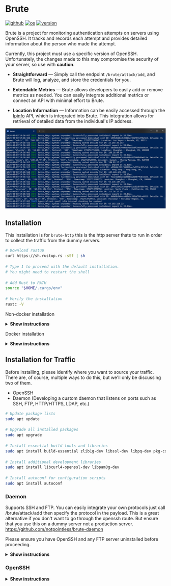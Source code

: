 # Brute
[<img alt="github" src="https://img.shields.io/badge/%20GitHub-notpointless%2Fbrute-orange" height="20">](https://github.com/notpointless/brute)
[<img alt="os" src="https://img.shields.io/badge/%20OS-Linux,%20Windows,%20MacOS-blue" height="20">](/)
[<img alt="version" src="https://img.shields.io/badge/%20Release-v1.0.0-green" height="20">](https://github.com/notpointless/brute/releases/tag/v1.0.0)

Brute is a project for monitoring authentication attempts on servers using OpenSSH. It tracks and records each attempt
and provides detailed information about the person who made the attempt.

Currently, this project must use a specific version of OpenSSH. Unfortunately, the changes made to 
this may compromise the security of your server, so use with **caution**.

- **Straightforward** — Simply call the endpoint ```/brute/attack/add```, and Brute will log, analyze, and store the credentials for you.

- **Extendable Metrics** — Brute allows developers to easily add or remove metrics as needed. You can easily integrate additional metrics or connect an API with minimal effort to Brute.

- **Location Information** — Information can be easily accessed through the [Ipinfo](https://ipinfo.io//) API, which is integrated into Brute. This integration allows for retrieval of detailed data from the individual's IP address.

<div align="center"> <img src="./docs/img/in_action.png"> </div>

## Installation
This installation is for <code>brute-http</code> this is the http server thats to run in order
to collect the traffic from the dummy servers.
```sh
# Download rustup
curl https://sh.rustup.rs -sSf | sh

# Type 1 to proceed with the default installation.
# You might need to restart the shell

# Add Rust to PATH
source "$HOME/.cargo/env"

# Verify the installation
rustc -V
```

Non-docker installation
<details><summary><b>Show instructions</b></summary>

1. Clone the repository:

    ```sh
    git clone https://github.com/notpointless/brute
    ```
2. Go into the repository:
    ```sh
    cd brute-http
    ```
3. Set the following environment variables:
    ```env
    ##############
    # brute_http #
    ##############
    DATABASE_URL=postgresql://postgres:{password}@{host}/{database}
    BEARER_TOKEN=xxxxxxxxxxxxxxxxxxxxxxxxxxxxxxxxxxxx
    IPINFO_TOKEN=xxxxxxxxxxxxxx
    RUST_LOG=trace
    RUST_LOG_STYLE=always
    LISTEN_ADDRESS=0.0.0.0:7000
    LISTEN_ADDRESS_TLS=0.0.0.0:7443
    RUNNING_IN_DOCKER=false

    ################
    # brute_daemon #
    ################
    ADD_ATTACK_ENDPOINT=http://localhost:7000/brute/stats/attack
    ```
4. Add your cert.pem and key.pem to /certs folders:
    ```
    Generate one from cloudflare, letsencrypt or just use the openssl command.
    If you don't want to run with ssl then going into main.rs and remove serve_tls() function and
    make sure you remove everything that is under this header in main.rs
    //////////
    // TLS //
    ////////
    ```
5. Build and run the program
    ```sh
    cargo build --release # then run executable or
    cargo run # run the program
    ```
</details>

Docker installation
<details><summary><b>Show instructions</b></summary>

1. Clone the repository:

    ```sh
    git clone https://github.com/notpointless/brute
    ```
2. Go into your DockerFile
    ```
    Open it with nano or your favorite text editor on windows or macos doesn't matter.
    ```
3. Change the environment variables
    ```
    ENV DATABASE_URL=postgresql://chomnr:{password}@{host}:{port}/brute
    ENV BEARER_TOKEN=xxxxxxxxxxxxxxxxxxxxxxxxxxxxxxxxxxxx
    ENV IPINFO_TOKEN=xxxxxxxxxxxxxx
    ENV RUST_LOG=trace
    ENV RUST_LOG_STYLE=alwayss
    ENV LISTEN_ADDRESS=0.0.0.0:7000
    ENV LISTEN_ADDRESS_TLS=0.0.0.0:7443
    ENV RUNNING_IN_DOCKER=true
    ```
4. (Maybe) Go into brute-http and make a .env and paste the following:
    ```
    DATABASE_URL=postgresql://postgres:{password}@{host}/{database}
    BEARER_TOKEN=xxxxxxxxxxxxxxxxxxxxxxxxxxxxxxxxxxxx
    IPINFO_TOKEN=xxxxxxxxxxxxxx
    RUST_LOG=trace
    RUST_LOG_STYLE=always
    LISTEN_ADDRESS=0.0.0.0:7000
    LISTEN_ADDRESS_TLS=0.0.0.0:7443
    RUNNING_IN_DOCKER=false
    ```
5. (Maybe) Copy your cert.pem and key.pem into /brute/brute-http: 
    ```
    If you plan on serving with TLS then you must do this if not
    you can ignore the certs folder. If you would like to remove
    TLS then just click "show instructions" for non-docker.
    ```
5. Go back into /brute folder and build the image.
    ```
    docker build --pull --rm -f "DockerFile" -t brute:latest "."
    ```
6. After the installation finishes run.
    ```sh
    docker run --name brute -p 7000:7000 -p 7443:7443 --restart unless-stopped -d brute  # sqlx will do the migrations for you automatically.
    ```
</details>

## Installation for Traffic
Before installing, please identify where you want to source your traffic. 
There are, of course, multiple ways to do this, but we'll only be discussing two of them.
- OpenSSH
- Daemon (Developing a custom daemon that listens on ports such as SSH, FTP, HTTP/HTTPS, LDAP, etc.)
```sh
# Update package lists
sudo apt update

# Upgrade all installed packages
sudo apt upgrade

# Install essential build tools and libraries
sudo apt install build-essential zlib1g-dev libssl-dev libpq-dev pkg-config

# Install additional development libraries
sudo apt install libcurl4-openssl-dev libpam0g-dev

# Install autoconf for configuration scripts
sudo apt install autoconf
```
### Daemon
Supports SSH and FTP. You can easily integrate your own protocols just call /brute/attack/add then specify the protocol in the payload. This is a great alternative if you don't want to go through the openssh route. But ensure that you use this on a dummy server not a production server. 
https://github.com/notpointless/brute-daemon

Please ensure you have OpenSSH and any FTP server uninstalled before proceeding.

<details><summary><b>Show instructions</b></summary>

1. Clone the repository:

    ```sh
    git clone https://github.com/notpointless/brute-daemon
    ```
2. Go into the repository:
    ```sh
    cd brute-daemon
    ```
3. Build the application:
    ```sh
    cargo build --release
    ```
4. Move the executable into <code>/usr/local/bin/</code>:
    ```sh
    mv ~/brute-daemon/target/release/brute-daemon /usr/local/bin/brute-daemon
    ```
5. Create a daemon file and paste and edit the following contents:
    ```sh
    nano /etc/systemd/system/brute-daemon.service
    ```
    ```diff
    +  [Unit]
    +  Description=Brute Daemon
    +  After=network.target

    +  [Service]
    +  ExecStart=/usr/local/bin/brute-daemon
    +  Restart=always
    +  User=root
    +  WorkingDirectory=/usr/local/bin
    +  StandardOutput=append:/var/log/brute-daemon.log
    +  StandardError=append:/var/log/brute-daemon_error.log

    +  # Environment Variables
    +  Environment="ADD_ATTACK_ENDPOINT=https://example.com/brute/attack/add"
    +  Environment="BEARER_TOKEN=my-secret-token"

    + [Install]
    + WantedBy=multi-user.target
    ```
6. Reload <code>systemd</code>:
    ```
    systemctl daemon-reload
    ```
7. Enable the service:
    ```
    systemctl enable brute-daemon
    ```
8. Start the service:
    ```
    systemctl start brute-daemon
    ```
8. Check the status and it should say the following:
    ```
    systemctl status brute-daemon
    ```
    ```
    Active: active (running) 
    ```
</details>

### OpenSSH
<details><summary><b>Show instructions</b></summary>

1. Clone the repository:

    ```sh
    git clone https://github.com/notpointless/openssh-9.8-patched
    ```

2. Go into the repository:

    ```sh
    cd openssh-9.8-patched
    ```

3. Configure the repository:

    ```sh
    autoreconf
    ./configure --with-pam --with-privsep-path=/var/lib/sshd/ --sysconfdir=/etc/ssh
    ```
4. Now make and install the server:
    ```sh
    make
    make install
    ```
5. Then go into <code>ssh.service</code>
    ```ssh
    nano /lib/systemd/system/ssh.service
    ```
6. Replace the existing SSH server with the one you just compiled:
    ```diff
    -  ExecStartPre=/usr/sbin/sshd -t
    -  ExecStart=/usr/sbin/sshd -D $SSHD_OPTS
    -  ExecReload=/usr/sbin/sshd -t
    +  ExecStartPre=/usr/local/sbin/sshd -t
    +  ExecStart=/usr/local/sbin/sshd -D $SSHD_OPTS
    +  ExecReload=/usr/local/sbin/sshd -t
    ```
7. Now run <code>ssh -V</code> and it should say the following:
    ```
    (Brute) OpenSSH_9.8...
    ```
</details>